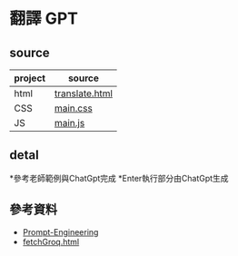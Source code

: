# 翻譯 GPT

## source
| project | source |
| --- | --- |
| html | [translate.html](https://github.com/1100jimjim/wp/blob/master/%E4%BD%9C%E6%A5%AD-10/10.html) |
| CSS | [main.css](https://github.com/1100jimjim/wp/blob/master/%E4%BD%9C%E6%A5%AD-10/10.css) |
| JS | [main.js](https://github.com/1100jimjim/wp/blob/master/%E4%BD%9C%E6%A5%AD-10/10.js)  |

## detal
*參考老師範例與ChatGpt完成
*Enter執行部分由ChatGpt生成
 
## 參考資料
* [Prompt-Engineering](https://github.com/yunwei37/Prompt-Engineering-Guide-zh-CN)
* [fetchGroq.html](https://github.com/ccc112b/html2denojs/blob/master/%E5%B0%88%E6%A1%88/aichat/02b-fetchGptBrowser/fetchGroq.html)
